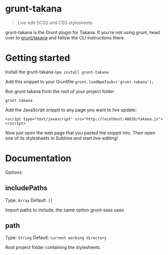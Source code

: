 # grunt-takana

> Live edit SCSS and CSS stylesheets

grunt-takana is the Grunt plugin for Takana. If you're not using grunt, head over to [grunt/takana](http://mech.io/) and follow the CLI instructions there.

# Getting started

Install the grunt-takana
`npm install grunt-takana`

Add this snippet to your Gruntfile
`grunt.loadNpmTasks('grunt-takana');`

Run grunt takana from the root of your project folder

`grunt takana`

Add the JavaScript snippit to any page you want to live update:

```
<script type="text/javascript" src="http://localhost:48626/takana.js"></script>
```

Now just open the web page that you pasted the snippit into. Then open one of its stylesheets in Sublime and start live-editing!

# Documentation

Options:

## includePaths

Type: `Array`
Default: `[]`

Import paths to include, the same option grunt-sass uses.

## path

Type: `String`
Default: `current working directory`

Root project folder containing the stylesheets.
